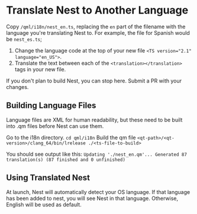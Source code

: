 # Translate Nest to Another Language

Copy `/qml/i18n/nest_en.ts`, replacing the `en` part of the filename with the language you're translating Nest to.  For example, the file for Spanish would be `nest_es.ts`;  

1. Change the language code at the top of your new file `<TS version="2.1" language="en_US">`.
2. Translate the text between each of the `<translation></translation>` tags in your new file.

If you don't plan to build Nest, you can stop here.  Submit a PR with your changes.

## Building Language Files

Language files are XML for human readability, but these need to be built into .qm files before Nest can use them.

Go to the i18n directory.
`cd qml/i18n`
Build the qm file
`<qt-path>/<qt-version>/clang_64/bin/lrelease ./<ts-file-to-build>`

You should see output like this:
`Updating './nest_en.qm'...
    Generated 87 translation(s) (87 finished and 0 unfinished)`

## Using Translated Nest

At launch, Nest will automatically detect your OS language.  If that language has been added to nest, you will see Nest in that language.  Otherwise, English will be used as default.
